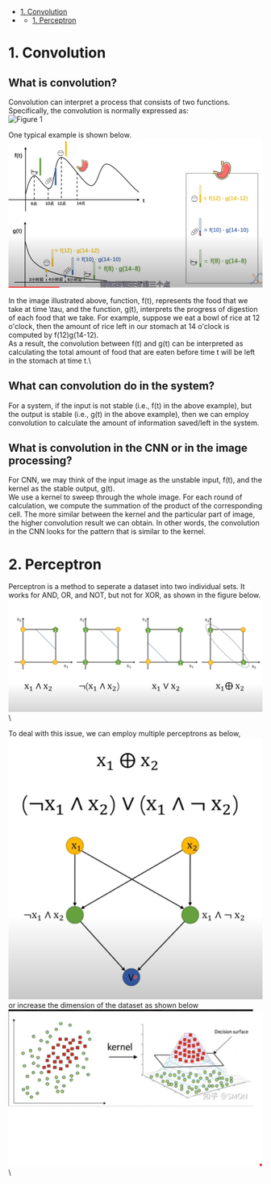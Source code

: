 <!-- GFM-TOC -->
* [1. Convolution](#1-Convolution)
* * [1. Perceptron](#1-Perceptron)


# 1. Convolution
## What is convolution?
Convolution can interpret a process that consists of two functions.\
Specifically, the convolution is normally expressed as:\
![Figure 1](https://encrypted-tbn3.gstatic.com/images?q=tbn:ANd9GcSeBqgdnEmDF2l2BV7fVkZHmK4MHdIHRqZq7jCf2Hu3JyErSnfm)

One typical example is shown below.
![image1](https://github.com/yshiyi/Deep-Neural-Networks-with-PyTorch/blob/main/images/Convolution.png)

In the image illustrated above, function, f(t), represents the food that we take at time \tau, and the function, g(t), interprets the progress of digestion of each food that we take. For example, suppose we eat a bowl of rice at 12 o'clock, then the amount of rice left in our stomach at 14 o'clock is computed by f(12)g(14-12).\
As a result, the convolution between f(t) and g(t) can be interpreted as calculating the total amount of food that are eaten before time t will be left in the stomach at time t.\

## What can convolution do in the system?
For a system, if the input is not stable (i.e., f(t) in the above example), but the output is stable (i.e., g(t) in the above example), then we can employ convolution to calculate the amount of information saved/left in the system.

## What is convolution in the CNN or in the image processing?
For CNN, we may think of the input image as the unstable input, f(t), and the kernel as the stable output, g(t).\
We use a kernel to sweep through the whole image. For each round of calculation, we compute the summation of the product of the corresponding cell. The more similar between the kernel and the particular part of image, the higher convolution result we can obtain. In other words, the convolution in the CNN looks for the pattern that is similar to the kernel.

# 2. Perceptron
Perceptron is a method to seperate a dataset into two individual sets. It works for AND, OR, and NOT, but not for XOR, as shown in the figure below.
![image1](https://github.com/yshiyi/Deep-Neural-Networks-with-PyTorch/blob/main/images/Perceptron.png)\

To deal with this issue, we can employ multiple perceptrons as below,
![image2](https://github.com/yshiyi/Deep-Neural-Networks-with-PyTorch/blob/main/images/Multiple_perceptron.png)\
or increase the dimension of the dataset as shown below
![image3](https://github.com/yshiyi/Deep-Neural-Networks-with-PyTorch/blob/main/images/Increase_dimension.png)\


